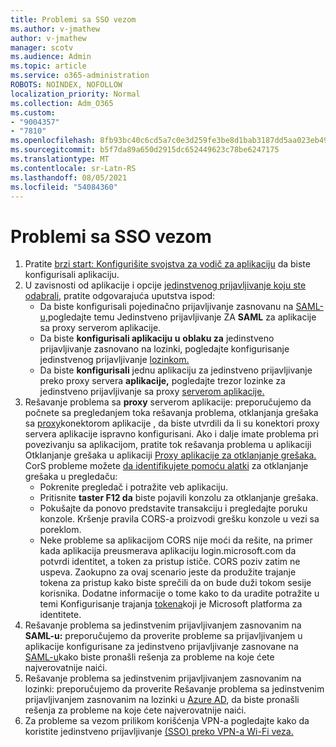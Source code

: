 ```yaml
---
title: Problemi sa SSO vezom
ms.author: v-jmathew
author: v-jmathew
manager: scotv
ms.audience: Admin
ms.topic: article
ms.service: o365-administration
ROBOTS: NOINDEX, NOFOLLOW
localization_priority: Normal
ms.collection: Adm_O365
ms.custom:
- "9004357"
- "7810"
ms.openlocfilehash: 8fb93bc40c6cd5a7c0e3d259fe3be8d1bab3187dd5aa023eb49977555fd930de
ms.sourcegitcommit: b5f7da89a650d2915dc652449623c78be6247175
ms.translationtype: MT
ms.contentlocale: sr-Latn-RS
ms.lasthandoff: 08/05/2021
ms.locfileid: "54084360"
---
```

# <a name="sso-connection-issues"></a>Problemi sa SSO vezom

1. Pratite [brzi start: Konfigurišite svojstva za vodič za aplikaciju](https://docs.microsoft.com/azure/active-directory/manage-apps/add-application-portal-configure) da biste konfigurisali aplikaciju.
2. U zavisnosti od aplikacije i opcije [jedinstvenog prijavljivanje koju ste odabrali,](https://docs.microsoft.com/azure/active-directory/manage-apps/sso-options) pratite odgovarajuća uputstva ispod:
    - Da biste  konfigurisali pojedinačno prijavljivanje zasnovanu na [SAML-u,](https://docs.microsoft.com/azure/active-directory/manage-apps/application-proxy-configure-single-sign-on-on-premises-apps)pogledajte temu Jedinstveno prijavljivanje ZA **SAML** za aplikacije sa proxy serverom aplikacije.
    - Da biste **konfigurisali aplikaciju u** **oblaku za** jedinstveno prijavljivanje zasnovano na lozinki, pogledajte konfigurisanje jedinstvenog prijavljivanje [lozinkom.](https://docs.microsoft.com/azure/active-directory/manage-apps/configure-password-single-sign-on-non-gallery-applications)
    - Da biste **konfigurisali** jednu aplikaciju za jedinstveno prijavljivanje preko proxy servera **aplikacije,** pogledajte trezor lozinke za jedinstveno prijavljivanje sa proxy [serverom aplikacije.](https://docs.microsoft.com/azure/active-directory/manage-apps/application-proxy-configure-single-sign-on-password-vaulting)
3. Rešavanje problema sa **proxy** serverom aplikacije: preporučujemo da počnete sa pregledanjem toka rešavanja problema, otklanjanja grešaka sa [proxy](https://docs.microsoft.com/azure/active-directory/manage-apps/application-proxy-debug-connectors)konektorom aplikacije , da biste utvrdili da li su konektori proxy servera aplikacije ispravno konfigurisani. Ako i dalje imate problema pri povezivanju sa aplikacijom, pratite tok rešavanja problema u aplikaciji Otklanjanje grešaka u aplikaciji [Proxy aplikacije za otklanjanje grešaka.](https://docs.microsoft.com/azure/active-directory/manage-apps/application-proxy-debug-apps) CorS probleme možete [da identifikujete pomoću alatki](https://docs.microsoft.com/azure/active-directory/manage-apps/application-proxy-understand-cors-issues#understand-and-identify-cors-issues) za otklanjanje grešaka u pregledaču:
    - Pokrenite pregledač i potražite veb aplikaciju.
    - Pritisnite **taster F12 da** biste pojavili konzolu za otklanjanje grešaka.
    - Pokušajte da ponovo predstavite transakciju i pregledajte poruku konzole. Kršenje pravila CORS-a proizvodi grešku konzole u vezi sa poreklom.
    - Neke probleme sa aplikacijom CORS nije moći da rešite, na primer kada aplikacija preusmerava aplikaciju login.microsoft.com da potvrdi identitet, a token za pristup ističe. CORS poziv zatim ne uspeva. Zaokupno za ovaj scenario jeste da produžite trajanje tokena za pristup kako biste sprečili da on bude duži tokom sesije korisnika. Dodatne informacije o tome kako to da uradite potražite u temi Konfigurisanje trajanja [tokena](https://docs.microsoft.com/azure/active-directory/develop/active-directory-configurable-token-lifetimes)koji je Microsoft platforma za identitete.
4. Rešavanje problema sa jedinstvenim prijavljivanjem zasnovanim na **SAML-u:** preporučujemo da proverite probleme sa prijavljivanjem u aplikacije konfigurisane za jedinstveno prijavljivanje zasnovane na [SAML-u](https://docs.microsoft.com/azure/active-directory/manage-apps/application-sign-in-problem-federated-sso-gallery)kako biste pronašli rešenja za probleme na koje ćete najverovatnije naići.
5. Rešavanje problema sa jedinstvenim prijavljivanjem zasnovanim na lozinki: preporučujemo da proverite Rešavanje problema sa jedinstvenim prijavljivanjem zasnovanim na lozinki u [Azure AD](https://docs.microsoft.com/azure/active-directory/manage-apps/troubleshoot-password-based-sso), da biste pronašli rešenja za probleme na koje ćete najverovatnije naići.
6. Za probleme sa vezom prilikom korišćenja VPN-a pogledajte kako da koristite jedinstveno prijavljivanje [(SSO) preko VPN-a Wi-Fi veza.](https://docs.microsoft.com/windows/security/identity-protection/vpn/how-to-use-single-sign-on-sso-over-vpn-and-wi-fi-connections)
